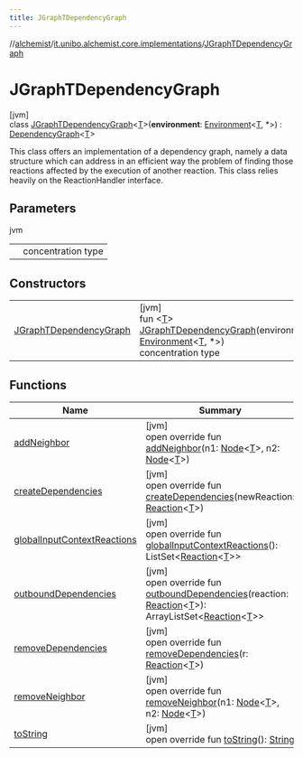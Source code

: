 ```yaml
---
title: JGraphTDependencyGraph
---
```

//[alchemist](../../../index.html)/[it.unibo.alchemist.core.implementations](../index.html)/[JGraphTDependencyGraph](index.html)



# JGraphTDependencyGraph



[jvm]\
class [JGraphTDependencyGraph](index.html)<[T](index.html)>(**environment**: [Environment](../../it.unibo.alchemist.model.interfaces/-environment/index.html)<[T](index.html), *>) : [DependencyGraph](../../it.unibo.alchemist.core.interfaces/-dependency-graph/index.html)<[T](index.html)> 

This class offers an implementation of a dependency graph, namely a data structure which can address in an efficient way the problem of finding those reactions affected by the execution of another reaction. This class relies heavily on the ReactionHandler interface.



## Parameters


jvm

| | |
|---|---|
|  | <T> concentration type |



## Constructors


| | |
|---|---|
| [JGraphTDependencyGraph](-j-graph-t-dependency-graph.html) | [jvm]<br>fun <[T](index.html)> [JGraphTDependencyGraph](-j-graph-t-dependency-graph.html)(environment: [Environment](../../it.unibo.alchemist.model.interfaces/-environment/index.html)<[T](index.html), *>)<br><T> concentration type |


## Functions


| Name | Summary |
|---|---|
| [addNeighbor](add-neighbor.html) | [jvm]<br>open override fun [addNeighbor](add-neighbor.html)(n1: [Node](../../it.unibo.alchemist.model.interfaces/-node/index.html)<[T](index.html)>, n2: [Node](../../it.unibo.alchemist.model.interfaces/-node/index.html)<[T](index.html)>) |
| [createDependencies](create-dependencies.html) | [jvm]<br>open override fun [createDependencies](create-dependencies.html)(newReaction: [Reaction](../../it.unibo.alchemist.model.interfaces/-reaction/index.html)<[T](index.html)>) |
| [globalInputContextReactions](global-input-context-reactions.html) | [jvm]<br>open override fun [globalInputContextReactions](global-input-context-reactions.html)(): ListSet<[Reaction](../../it.unibo.alchemist.model.interfaces/-reaction/index.html)<[T](index.html)>> |
| [outboundDependencies](outbound-dependencies.html) | [jvm]<br>open override fun [outboundDependencies](outbound-dependencies.html)(reaction: [Reaction](../../it.unibo.alchemist.model.interfaces/-reaction/index.html)<[T](index.html)>): ArrayListSet<[Reaction](../../it.unibo.alchemist.model.interfaces/-reaction/index.html)<[T](index.html)>> |
| [removeDependencies](remove-dependencies.html) | [jvm]<br>open override fun [removeDependencies](remove-dependencies.html)(r: [Reaction](../../it.unibo.alchemist.model.interfaces/-reaction/index.html)<[T](index.html)>) |
| [removeNeighbor](remove-neighbor.html) | [jvm]<br>open override fun [removeNeighbor](remove-neighbor.html)(n1: [Node](../../it.unibo.alchemist.model.interfaces/-node/index.html)<[T](index.html)>, n2: [Node](../../it.unibo.alchemist.model.interfaces/-node/index.html)<[T](index.html)>) |
| [toString](to-string.html) | [jvm]<br>open override fun [toString](to-string.html)(): [String](https://kotlinlang.org/api/latest/jvm/stdlib/kotlin/-string/index.html) |

